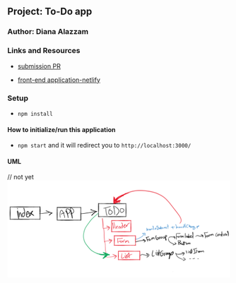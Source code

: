 ## Project: To-Do app

### Author: Diana Alazzam

### Links and Resources

- [submission PR](https://github.com/diana96alazzam-401-advanced-javascript/todo/compare/hooks?expand=2)
<!-- - [ci/cd](http://xyz.com) (GitHub Actions) 
- [back-end server url](http://xyz.com) (when applicable)  -->
- [front-end application-netlify](https://jovial-boyd-5d8f9c.netlify.app/) 


### Setup

- `npm install`

#### How to initialize/run this application

- `npm start` and it will redirect you to `http://localhost:3000/`


#### UML

// not yet
![UML](./assets/lab31-uml.png)

